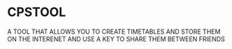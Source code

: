 # CPSTOOL
A TOOL THAT ALLOWS YOU TO CREATE TIMETABLES AND STORE THEM ON THE INTERENET AND USE A KEY TO SHARE THEM BETWEEN FRIENDS
